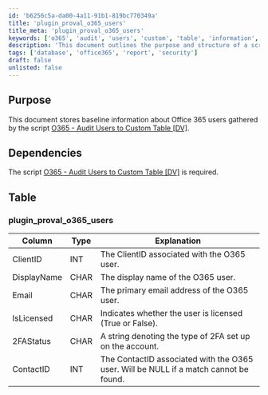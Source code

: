 ```yaml
---
id: 'b6256c5a-da00-4a11-91b1-819bc770349a'
title: 'plugin_proval_o365_users'
title_meta: 'plugin_proval_o365_users'
keywords: ['o365', 'audit', 'users', 'custom', 'table', 'information', 'baseline']
description: 'This document outlines the purpose and structure of a script that stores baseline information about Office 365 users. It details the dependencies and the schema of the database table used to store user data, including columns for ClientID, DisplayName, Email, IsLicensed, 2FAStatus, and ContactID.'
tags: ['database', 'office365', 'report', 'security']
draft: false
unlisted: false
---
```


## Purpose

This document stores baseline information about Office 365 users gathered by the script [O365 - Audit Users to Custom Table [DV]](<../scripts/O365 - Audit Users to Custom Table DV.md>).

## Dependencies

The script [O365 - Audit Users to Custom Table [DV]](<../scripts/O365 - Audit Users to Custom Table DV.md>) is required.

## Table

### plugin_proval_o365_users

| Column      | Type | Explanation                                                     |
|-------------|------|-----------------------------------------------------------------|
| ClientID    | INT  | The ClientID associated with the O365 user.                     |
| DisplayName | CHAR | The display name of the O365 user.                              |
| Email       | CHAR | The primary email address of the O365 user.                    |
| IsLicensed   | CHAR | Indicates whether the user is licensed (True or False).        |
| 2FAStatus   | CHAR | A string denoting the type of 2FA set up on the account.       |
| ContactID   | INT  | The ContactID associated with the O365 user. Will be NULL if a match cannot be found. |



